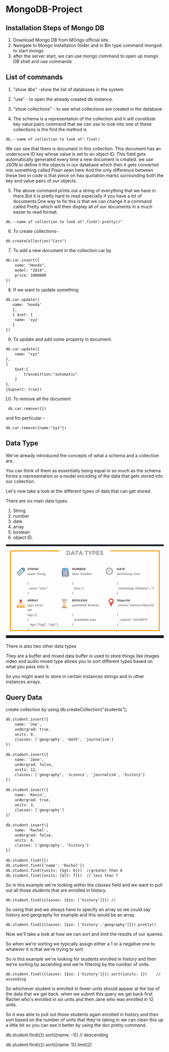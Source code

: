 # MongoDB-Project

## Installation Steps of Mongo DB
 1. Download Mongo DB from MOngo official site.
 2. Navigate to Mongo Installation folder and in Bin type command mongod to start mongo 
 3. after the server start, we can use mongo command to open up mongo DB shell and use commands
 
 ## List of commands
 1. "show dbs" -show the list of databases in the system

 2. "use" - to open the already created db instance.

 3. "show collections" - to see what collections are created in the database

 4. The schema  is a representation of the collection and it will constitute key value pairs command that we can use to look into one of these collections is the find the method is 

 ```
 db.--name of collection to look at".find()
 ```
 We can see that there is document in this collection. This document has an underscore ID key whose value is set to an object ID. This field gets automatically generated every time a new document is created.
 we use JSON to define it the objects in our database which then it gets converted into something called Pisan seen here And the only difference between these two in code is that piece on has quotation marks surrounding both the key and value pairs of our objects.

 5. The above command prints out a string of everything that we have in there.But it is pretty hard to read especially if you have a lot of documents.One way to fix this is that we can change it a command called Pretty which will then display all of our documents in a much easier to read format.

 ```
 db.--name of collection to look at".find().pretty()"
 ```

 6. To create collections- 
 
 ```
 db.createCollection("Cars")
 ```

 7. To add a new document in the collection car by 
 ```
 db.car.insert({
     name: "Honda",
     model: "2019",
     price: 1000000
 }) 
 ```
 8. If we want to update something
 ```
db.car.update({
    name: 'honda'
    },
    { $set: {
     name: 'xyz'
    }
})
```
9. To update and add some property in document.
```
db.car.update({
    name: "xyz"
},
{
    $set:{
        transmittion:"automatic"
    }
},
{$upsert: true})
```
10. To remove all the document 
```
 db.car.remove({})
 ```
  and fro perticular -
  
```
db.car.remove({name:"xyz"}) 
```

## Data Type

We've already introduced the concepts of what a schema and a collection are.

You can think of them as essentially being equal in so much as the schema forms a representation or a model encoding of the data that gets stored into our collection.

Let's now take a look at the different types of data that can get stored.

There are six main data types.
1. String
2. number
3. date 
4. array 
5. boolean
6. object ID.

![alt text](https://github.com/IshantL/MongoDB-Project/blob/master/images/datatype.png)


There is also two other data types 

They are a buffer and mixed data buffer is used to store things like images video and audio mixed type allows you to sort different types based on what you pass into it.

So you might want to store in certain instances strings and in other instances arrays.

## Query Data

create collection by using db.createCollection("students");
```
db.student.insert({
    name: 'Joe',
    undergrad: true,
    units: 9,
    classes: ['geography', 'math', 'journalism']
})

db.student.insert({
    name: 'Jane',
    undergrad: false,
    units: 12,
    classes: ['geography', 'science', 'journalism', 'history']
})

db.student.insert({
    name: 'Kevin',
    undergrad: true,
    units: 3,
    classes: ['geography']
})

db.student.insert({
    name: 'Rachel',
    undergrad: false,
    units: 6,
    classes: ['geography', 'history']
})

db.student.find({})
db.student.find({'name': 'Rachel'})
db.student.find({units: {$gt: 6}})  //greater than 6
db.student.find({units: {$lt: 7}})  // less than 7
```
So in this example we're looking within the classes field and we want to pull out all those students that are enrolled in history.
```
db.student.find({classes: {$in: ['history']}}) //
```

So using that and we always have to specify an array so we could say history and geography for example and this would be an array.
```
db.student.find({classes: {$in: ['history','geography']}}).pretty()
```

Now we'll take a look at how we can sort and limit the results of our queries.

So when we're sorting we typically assign either a 1 or a negative one to whatever it is that we're trying to sort.

So in this example we're looking for students enrolled in history and then we're sorting by ascending and we're filtering by the number of units.
```
db.student.find({classes: {$in: ['history']}}).sort({units: 1})    // ascending
```
So whichever student is enrolled in fewer units should appear at the top of the data that we get back. when we submit this query we get back first Rachel who's enrolled in six units and then Jane who was enrolled in 12 units.

So it was able to pull out those students again enrolled in history and then sort based on the number of units that they're taking in we can clean this up a little bit so you can see it better by using the doc pretty command.

db.student.find({}).sort({name: -1})    // descending

db.student.find({}).sort({name: 1}).limit(2)
```
